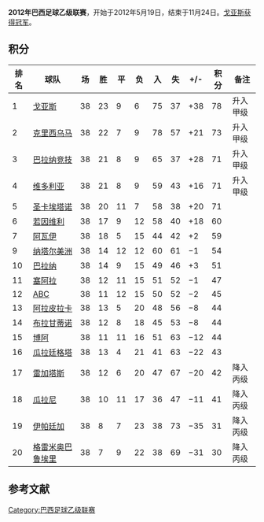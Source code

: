 **2012年巴西足球乙级联赛**，开始于2012年5月19日，结束于11月24日。[戈亚斯获得冠军](https://zh.wikipedia.org/wiki/戈亚斯竞技俱乐部 "wikilink")。

## 积分

| 排名 | 球队                                                                | 场  | 胜  | 平  | 负  | 入  | 失  | \+/- | 积分 | 备注   |
| -- | ----------------------------------------------------------------- | -- | -- | -- | -- | -- | -- | ---- | -- | ---- |
| 1  | [戈亚斯](https://zh.wikipedia.org/wiki/戈亚斯竞技俱乐部 "wikilink")          | 38 | 23 | 9  | 6  | 75 | 37 | \+38 | 78 | 升入甲级 |
| 2  | [克里西乌马](../Page/克里西乌马竞技俱乐部.md "wikilink")                         | 38 | 22 | 7  | 9  | 78 | 57 | \+21 | 73 | 升入甲级 |
| 3  | [巴拉纳竞技](https://zh.wikipedia.org/wiki/巴拉纳竞技 "wikilink")           | 38 | 21 | 8  | 9  | 65 | 37 | \+28 | 71 | 升入甲级 |
| 4  | [维多利亚](../Page/维多利亚体育俱乐部.md "wikilink")                           | 38 | 21 | 8  | 9  | 59 | 43 | \+16 | 71 | 升入甲级 |
| 5  | [圣卡埃塔诺](https://zh.wikipedia.org/wiki/圣卡埃塔诺足球俱乐部 "wikilink")      | 38 | 20 | 11 | 7  | 58 | 38 | \+20 | 71 |      |
| 6  | [若因维利](https://zh.wikipedia.org/wiki/若因维利竞技俱乐部 "wikilink")        | 38 | 17 | 9  | 12 | 58 | 40 | \+18 | 60 |      |
| 7  | [阿瓦伊](../Page/阿瓦伊足球俱乐部.md "wikilink")                             | 38 | 18 | 5  | 15 | 44 | 42 | \+2  | 59 | |-   |
| 9  | [纳塔尔美洲](https://zh.wikipedia.org/wiki/美洲足球俱乐部_\(纳塔尔\) "wikilink") | 38 | 14 | 12 | 12 | 60 | 61 | −1   | 54 |      |
| 10 | [巴拉纳](https://zh.wikipedia.org/wiki/巴拉纳俱乐部 "wikilink")            | 38 | 14 | 9  | 15 | 49 | 46 | \+3  | 51 |      |
| 11 | [塞阿拉](../Page/塞阿拉竞技俱乐部.md "wikilink")                             | 38 | 12 | 11 | 15 | 51 | 52 | −1   | 47 |      |
| 12 | [ABC](../Page/ABC足球俱乐部.md "wikilink")                             | 38 | 11 | 12 | 15 | 50 | 52 | −2   | 45 |      |
| 13 | [阿拉皮拉卡](https://zh.wikipedia.org/wiki/阿拉皮拉卡足球俱乐部 "wikilink")      | 38 | 13 | 5  | 20 | 48 | 56 | −8   | 44 |      |
| 14 | [布拉甘蒂诺](https://zh.wikipedia.org/wiki/布拉甘蒂诺 "wikilink")           | 38 | 12 | 8  | 18 | 45 | 53 | −8   | 44 |      |
| 15 | [博阿](https://zh.wikipedia.org/wiki/博阿竞技俱乐部 "wikilink")            | 38 | 11 | 11 | 16 | 51 | 63 | −12  | 44 |      |
| 16 | [瓜拉廷格塔](https://zh.wikipedia.org/wiki/瓜拉廷格塔足球俱乐部 "wikilink")      | 38 | 13 | 4  | 21 | 41 | 63 | −22  | 43 |      |
| 17 | [雷加塔斯](https://zh.wikipedia.org/wiki/雷加塔斯 "wikilink")             | 38 | 12 | 6  | 20 | 47 | 67 | −20  | 42 | 降入丙级 |
| 18 | [瓜拉尼](../Page/瓜拉尼足球俱乐部.md "wikilink")                             | 38 | 10 | 11 | 17 | 36 | 47 | −11  | 41 | 降入丙级 |
| 19 | [伊帕廷加](https://zh.wikipedia.org/wiki/伊帕廷加足球俱乐部 "wikilink")        | 38 | 8  | 7  | 23 | 38 | 73 | −35  | 31 | 降入丙级 |
| 20 | [格雷米奥巴鲁埃里](../Page/格雷米奥巴鲁埃里.md "wikilink")                        | 38 | 7  | 9  | 22 | 38 | 69 | −31  | 30 | 降入丙级 |

## 参考文献

[Category:巴西足球乙级联赛](https://zh.wikipedia.org/wiki/Category:巴西足球乙级联赛 "wikilink")